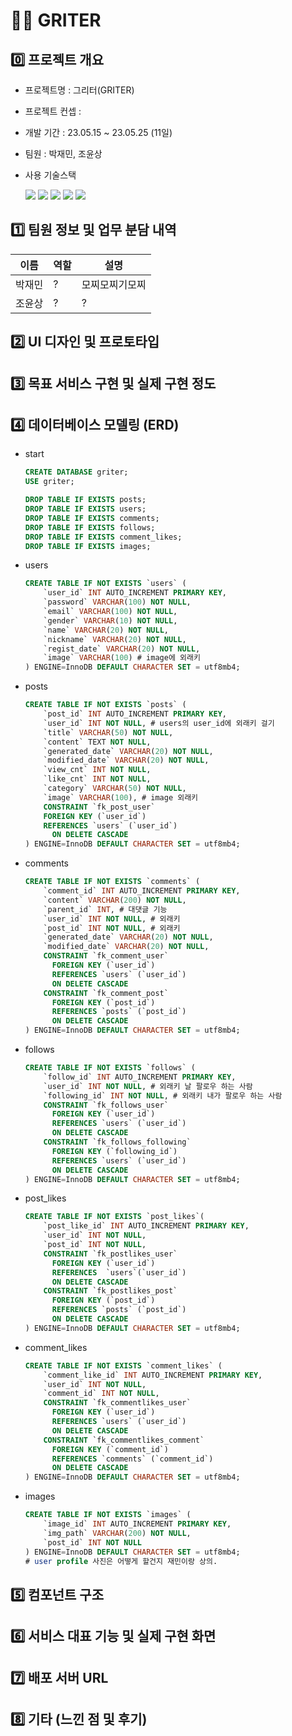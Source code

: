 # 🏋️‍♂️ GRITER

## **0️⃣ 프로젝트 개요**

- 프로젝트명 : 그리터(GRITER)

- 프로젝트 컨셉 :

- 개발 기간 : 23.05.15 ~ 23.05.25 (11일)

- 팀원 : 박재민, 조윤상

- 사용 기술스택

  <img src="https://img.shields.io/badge/java-007396?style=for-the-badge&logo=java&logoColor=white"> <img src="https://img.shields.io/badge/springboot-6DB33F?style=for-the-badge&logo=springboot&logoColor=white"> <img src="https://img.shields.io/badge/javascript-F7DF1E?style=for-the-badge&logo=javascript&logoColor=black"> <img src="https://img.shields.io/badge/vue.js-4FC08D?style=for-the-badge&logo=vue.js&logoColor=white"> <img src="https://img.shields.io/badge/mysql-4479A1?style=for-the-badge&logo=mysql&logoColor=white">   

## **1️⃣ 팀원 정보 및 업무 분담 내역**

| 이름   | 역할 | 설명           |
| ------ | ---- | -------------- |
| 박재민 | ?    | 모찌모찌기모찌 |
| 조윤상 | ?    | ?              |

## **2️⃣ UI 디자인 및 프로토타입**

## **3️⃣ 목표 서비스 구현 및 실제 구현 정도**

## **4️⃣ 데이터베이스 모델링 (ERD)**

- start

  ```sql
  CREATE DATABASE griter;
  USE griter;
  
  DROP TABLE IF EXISTS posts;
  DROP TABLE IF EXISTS users;
  DROP TABLE IF EXISTS comments;
  DROP TABLE IF EXISTS follows;
  DROP TABLE IF EXISTS comment_likes;
  DROP TABLE IF EXISTS images;
  ```

- users

  ```sql
  CREATE TABLE IF NOT EXISTS `users` (
      `user_id` INT AUTO_INCREMENT PRIMARY KEY,
      `password` VARCHAR(100) NOT NULL,
      `email` VARCHAR(100) NOT NULL,
      `gender` VARCHAR(10) NOT NULL,
      `name` VARCHAR(20) NOT NULL,
      `nickname` VARCHAR(20) NOT NULL,
      `regist_date` VARCHAR(20) NOT NULL,
      `image` VARCHAR(100) # image에 외래키
  ) ENGINE=InnoDB DEFAULT CHARACTER SET = utf8mb4;
  ```

- posts

  ```sql
  CREATE TABLE IF NOT EXISTS `posts` (
      `post_id` INT AUTO_INCREMENT PRIMARY KEY,
      `user_id` INT NOT NULL, # users의 user_id에 외래키 걸기
      `title` VARCHAR(50) NOT NULL,
      `content` TEXT NOT NULL,
      `generated_date` VARCHAR(20) NOT NULL,
      `modified_date` VARCHAR(20) NOT NULL,
      `view_cnt` INT NOT NULL,
      `like_cnt` INT NOT NULL,
      `category` VARCHAR(50) NOT NULL,
      `image` VARCHAR(100), # image 외래키
      CONSTRAINT `fk_post_user`
      FOREIGN KEY (`user_id`)
      REFERENCES `users` (`user_id`)
      	ON DELETE CASCADE
  ) ENGINE=InnoDB DEFAULT CHARACTER SET = utf8mb4;
  ```
  
- comments

  ```sql
  CREATE TABLE IF NOT EXISTS `comments` (
      `comment_id` INT AUTO_INCREMENT PRIMARY KEY,
      `content` VARCHAR(200) NOT NULL,
      `parent_id` INT, # 대댓글 기능
      `user_id` INT NOT NULL, # 외래키
      `post_id` INT NOT NULL, # 외래키
      `generated_date` VARCHAR(20) NOT NULL,
      `modified_date` VARCHAR(20) NOT NULL,
      CONSTRAINT `fk_comment_user`
      	FOREIGN KEY (`user_id`)
      	REFERENCES `users` (`user_id`)
      	ON DELETE CASCADE
      CONSTRAINT `fk_comment_post`
      	FOREIGN KEY (`post_id`)
      	REFERENCES `posts` (`post_id`)
      	ON DELETE CASCADE
  ) ENGINE=InnoDB DEFAULT CHARACTER SET = utf8mb4;
  ```
  
- follows

  ```sql
  CREATE TABLE IF NOT EXISTS `follows` (
      `follow_id` INT AUTO_INCREMENT PRIMARY KEY,
      `user_id` INT NOT NULL, # 외래키 날 팔로우 하는 사람
      `following_id` INT NOT NULL, # 외래키 내가 팔로우 하는 사람
      CONSTRAINT `fk_follows_user`
      	FOREIGN KEY (`user_id`)
      	REFERENCES `users` (`user_id`)
      	ON DELETE CASCADE
      CONSTRAINT `fk_follows_following`
      	FOREIGN KEY (`following_id`)
      	REFERENCES `users` (`user_id`)
      	ON DELETE CASCADE
  ) ENGINE=InnoDB DEFAULT CHARACTER SET = utf8mb4;
  ```
  
- post_likes

  ```sql
  CREATE TABLE IF NOT EXISTS `post_likes`(
      `post_like_id` INT AUTO_INCREMENT PRIMARY KEY,
      `user_id` INT NOT NULL,
      `post_id` INT NOT NULL,
      CONSTRAINT `fk_postlikes_user`
      	FOREIGN KEY (`user_id`)
      	REFERENCES 	`users`(`user_id`)
      	ON DELETE CASCADE
      CONSTRAINT `fk_postlikes_post`
      	FOREIGN KEY (`post_id`)
      	REFERENCES `posts` (`post_id`)
      	ON DELETE CASCADE
  ) ENGINE=InnoDB DEFAULT CHARACTER SET = utf8mb4;
  ```

- comment_likes

  ```sql
  CREATE TABLE IF NOT EXISTS `comment_likes` (
      `comment_like_id` INT AUTO_INCREMENT PRIMARY KEY,
      `user_id` INT NOT NULL,
      `comment_id` INT NOT NULL,
      CONSTRAINT `fk_commentlikes_user`
      	FOREIGN KEY (`user_id`)
      	REFERENCES `users` (`user_id`)
      	ON DELETE CASCADE
      CONSTRAINT `fk_commentlikes_comment`
      	FOREIGN KEY (`comment_id`)
      	REFERENCES `comments` (`comment_id`)
      	ON DELETE CASCADE
  ) ENGINE=InnoDB DEFAULT CHARACTER SET = utf8mb4;
  ```

- images

  ```sql
  CREATE TABLE IF NOT EXISTS `images` (
      `image_id` INT AUTO_INCREMENT PRIMARY KEY,
      `img_path` VARCHAR(200) NOT NULL,
      `post_id` INT NOT NULL
  ) ENGINE=InnoDB DEFAULT CHARACTER SET = utf8mb4;
  # user profile 사진은 어떻게 할건지 재민이랑 상의.
  ```

## **5️⃣ 컴포넌트 구조**

## **6️⃣ 서비스 대표 기능 및 실제 구현 화면**

## **7️⃣ 배포 서버 URL**

## **8️⃣ 기타 (느낀 점 및 후기)**
